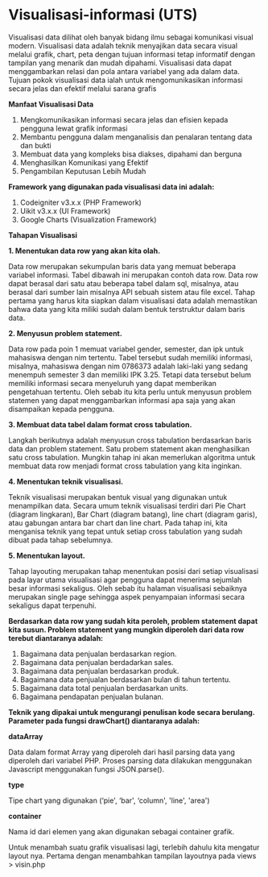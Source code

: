 # Visualisasi-informasi (UTS)
Visualisasi data dilihat oleh banyak bidang ilmu sebagai komunikasi visual modern. Visualisasi data adalah teknik menyajikan data secara visual melalui grafik, chart, peta dengan tujuan informasi tetap informatif dengan tampilan yang menarik dan mudah dipahami. Visualisasi data dapat menggambarkan relasi dan pola antara variabel yang ada dalam data. Tujuan pokok visualisasi data ialah untuk mengomunikasikan informasi secara jelas dan efektif melalui sarana grafis


<b>Manfaat Visualisasi Data</b>
1. Mengkomunikasikan informasi secara jelas dan efisien kepada pengguna lewat grafik informasi
2. Membantu pengguna dalam menganalisis dan penalaran tentang data dan bukti
3. Membuat data yang kompleks bisa diakses, dipahami dan berguna
4. Menghasilkan Komunikasi yang Efektif
5. Pengambilan Keputusan Lebih Mudah


<b>Framework yang digunakan pada visualisasi data ini adalah:</b>
1. Codeigniter v3.x.x (PHP Framework)
2. Uikit v3.x.x (UI Framework)
3. Google Charts (Visualization Framework)


<b>Tahapan Visualisasi</b><p>
<b>1. Menentukan data row yang akan kita olah.</b><p>
Data row merupakan sekumpulan baris data yang memuat beberapa variabel informasi. Tabel dibawah ini merupakan contoh data row. Data row dapat berasal dari satu atau beberapa tabel dalam sql, misalnya, atau berasal dari sumber lain misalnya API sebuah sistem atau file excel. Tahap pertama yang harus kita siapkan dalam visualisasi data adalah memastikan bahwa data yang kita miliki sudah dalam bentuk terstruktur dalam baris data.<p>
<b>2. Menyusun problem statement.</b><p>
Data row pada poin 1 memuat variabel gender, semester, dan ipk untuk mahasiswa dengan nim tertentu. Tabel tersebut sudah memiliki informasi, misalnya, mahasiswa dengan nim 0786373 adalah laki-laki yang sedang menempuh semester 3 dan memiliki IPK 3.25. Tetapi data tersebut belum memiliki informasi secara menyeluruh yang dapat memberikan pengetahuan tertentu. Oleh sebab itu kita perlu untuk menyusun problem statemen yang dapat menggambarkan informasi apa saja yang akan disampaikan kepada pengguna.<p>
<b>3. Membuat data tabel dalam format cross tabulation.</b><p>
Langkah berikutnya adalah menyusun cross tabulation berdasarkan baris data dan problem statement. Satu probem statement akan menghasilkan satu cross tabulation. Mungkin tahap ini akan memerlukan algoritma untuk membuat data row menjadi format cross tabulation yang kita inginkan.<p>
<b>4. Menentukan teknik visualisasi.</b><p>
Teknik visualisasi merupakan bentuk visual yang digunakan untuk menampilkan data. Secara umum teknik visualisasi terdiri dari Pie Chart (diagram lingkaran), Bar Chart (diagram batang), line chart (diagram garis), atau gabungan antara bar chart dan line chart. Pada tahap ini, kita menganisa teknik yang tepat untuk setiap cross tabulation yang sudah dibuat pada tahap sebelumnya.<p>
<b>5. Menentukan layout.</b><p>
Tahap layouting merupakan tahap menentukan posisi dari setiap visualisasi pada layar utama visualisasi agar pengguna dapat menerima sejumlah besar informasi sekaligus. Oleh sebab itu halaman visualisasi sebaiknya merupakan single page sehingga aspek penyampaian informasi secara sekaligus dapat terpenuhi.<p>


<b>Berdasarkan data row yang sudah kita peroleh, problem statement dapat kita susun. Problem statement yang mungkin diperoleh dari data row terebut diantaranya adalah:</b>
1. Bagaimana data penjualan berdasarkan region.
2. Bagaimana data penjualan berdadarkan sales.
3. Bagaimana data penjualan berdasarkan produk.
4. Bagaimana data penjualan berdasarkan bulan di tahun tertentu.
5. Bagaimana data total penjualan berdasarkan units.
6. Bagaimana pendapatan penjualan bulanan.


<b>Teknik yang dipakai untuk mengurangi penulisan kode secara berulang. Parameter pada fungsi drawChart() diantaranya adalah:<p>
dataArray</b><p>
Data dalam format Array yang diperoleh dari hasil parsing data yang diperoleh dari variabel PHP. Proses parsing data dilakukan menggunakan Javascript menggunakan fungsi JSON.parse().

<b>type</b><p>
Tipe chart yang digunakan (‘pie', ‘bar', ‘column', 'line', 'area')

<b>container</b><p>
Nama id dari elemen yang akan digunakan sebagai container grafik. 
  

Untuk menambah suatu grafik visualisasi lagi, terlebih dahulu kita mengatur layout nya. Pertama dengan menambahkan tampilan layoutnya pada views > visin.php
